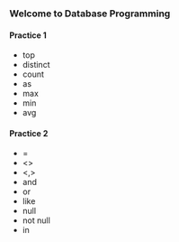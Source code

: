 ### Welcome to Database Programming
#### Practice 1
- top
- distinct
- count
- as
- max
- min
- avg

#### Practice 2
- =
- <>
- <,>
- and
- or
- like
- null
- not null
- in
